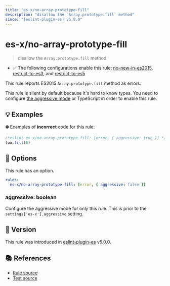 ```yaml
---
title: "es-x/no-array-prototype-fill"
description: "disallow the `Array.prototype.fill` method"
since: "[eslint-plugin-es] v5.0.0"
---
```


# es-x/no-array-prototype-fill
> disallow the `Array.prototype.fill` method

- ✅ The following configurations enable this rule: [no-new-in-es2015], [restrict-to-es3], and [restrict-to-es5]

This rule reports ES2015 `Array.prototype.fill` method as errors.

This rule is silent by default because it's hard to know types. You need to configure [the aggressive mode](https://github.com/eslint-community/eslint-plugin-es-x/tree/master/docs/#the-aggressive-mode) or TypeScript in order to enable this rule.

## 💡 Examples

⛔ Examples of **incorrect** code for this rule:

<eslint-playground type="bad">

```js
/*eslint es-x/no-array-prototype-fill: [error, { aggressive: true }] */
foo.fill(0)
```

</eslint-playground>

## 🔧 Options

This rule has an option.

```yaml
rules:
  es-x/no-array-prototype-fill: [error, { aggressive: false }]
```

### aggressive: boolean

Configure the aggressive mode for only this rule.
This is prior to the `settings['es-x'].aggressive` setting.

## 🚀 Version

This rule was introduced in [eslint-plugin-es] v5.0.0.

[eslint-plugin-es]: https://github.com/mysticatea/eslint-plugin-es

## 📚 References

- [Rule source](https://github.com/eslint-community/eslint-plugin-es-x/blob/master/lib/rules/no-array-prototype-fill.js)
- [Test source](https://github.com/eslint-community/eslint-plugin-es-x/blob/master/tests/lib/rules/no-array-prototype-fill.js)

[no-new-in-es2015]: ../configs/index.md#no-new-in-es2015
[restrict-to-es3]: ../configs/index.md#restrict-to-es3
[restrict-to-es5]: ../configs/index.md#restrict-to-es5
